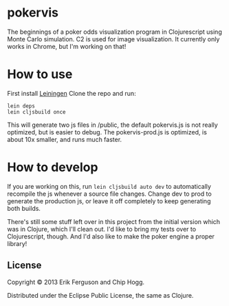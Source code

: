 # pokervis

The beginnings of a poker odds visualization program in Clojurescript using Monte Carlo simulation. C2 is used for image visualization. It currently only works in Chrome, but I'm working on that!

# How to use

First install [Leiningen](http://leiningen.org/)
Clone the repo and run:
```
lein deps
lein cljsbuild once
```

This will generate two js files in /public, the default pokervis.js is not really optimized, but is easier to debug. The pokervis-prod.js is optimized, is about 10x smaller, and runs much faster.

# How to develop

If you are working on this, run `lein cljsbuild auto dev` to automatically recompile the js whenever a source file changes. Change dev to prod to generate the production js, or leave it off completely to keep generating both builds.

There's still some stuff left over in this project from the initial version which was in Clojure, which I'll clean out. I'd like to bring my tests over to Clojurescript, though. And I'd also like to make the poker engine a proper library!

## License

Copyright © 2013 Erik Ferguson and Chip Hogg.

Distributed under the Eclipse Public License, the same as Clojure.